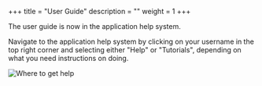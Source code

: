 +++
title = "User Guide"
description = ""
weight = 1
+++




The user guide is now in the application help system.
<!--more-->

Navigate to the application help system by clicking on your username in the top right corner and selecting either "Help" or "Tutorials", depending on what you need instructions on doing. 

![Where to get help](/images/Screenshots/helpsection.png "Where to get the Help Section")
